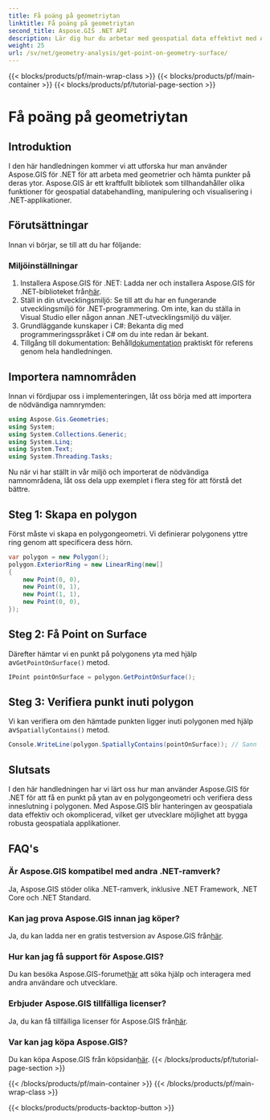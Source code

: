 ```yaml
---
title: Få poäng på geometriytan
linktitle: Få poäng på geometriytan
second_title: Aspose.GIS .NET API
description: Lär dig hur du arbetar med geospatial data effektivt med Aspose.GIS för .NET. Steg-för-steg-guide och vanliga frågor ingår.
weight: 25
url: /sv/net/geometry-analysis/get-point-on-geometry-surface/
---
```


{{< blocks/products/pf/main-wrap-class >}}
{{< blocks/products/pf/main-container >}}
{{< blocks/products/pf/tutorial-page-section >}}

# Få poäng på geometriytan

## Introduktion
I den här handledningen kommer vi att utforska hur man använder Aspose.GIS för .NET för att arbeta med geometrier och hämta punkter på deras ytor. Aspose.GIS är ett kraftfullt bibliotek som tillhandahåller olika funktioner för geospatial databehandling, manipulering och visualisering i .NET-applikationer.
## Förutsättningar
Innan vi börjar, se till att du har följande:
### Miljöinställningar
1. Installera Aspose.GIS för .NET: Ladda ner och installera Aspose.GIS för .NET-biblioteket från[här](https://releases.aspose.com/gis/net/).
2. Ställ in din utvecklingsmiljö: Se till att du har en fungerande utvecklingsmiljö för .NET-programmering. Om inte, kan du ställa in Visual Studio eller någon annan .NET-utvecklingsmiljö du väljer.
3. Grundläggande kunskaper i C#: Bekanta dig med programmeringsspråket i C# om du inte redan är bekant.
4.  Tillgång till dokumentation: Behåll[dokumentation](https://reference.aspose.com/gis/net/) praktiskt för referens genom hela handledningen.

## Importera namnområden
Innan vi fördjupar oss i implementeringen, låt oss börja med att importera de nödvändiga namnrymden:

```csharp
using Aspose.Gis.Geometries;
using System;
using System.Collections.Generic;
using System.Linq;
using System.Text;
using System.Threading.Tasks;
```

Nu när vi har ställt in vår miljö och importerat de nödvändiga namnområdena, låt oss dela upp exemplet i flera steg för att förstå det bättre.
## Steg 1: Skapa en polygon
Först måste vi skapa en polygongeometri. Vi definierar polygonens yttre ring genom att specificera dess hörn.
```csharp
var polygon = new Polygon();
polygon.ExteriorRing = new LinearRing(new[]
{
    new Point(0, 0),
    new Point(0, 1),
    new Point(1, 1),
    new Point(0, 0),
});
```
## Steg 2: Få Point on Surface
Därefter hämtar vi en punkt på polygonens yta med hjälp av`GetPointOnSurface()` metod.
```csharp
IPoint pointOnSurface = polygon.GetPointOnSurface();
```
## Steg 3: Verifiera punkt inuti polygon
 Vi kan verifiera om den hämtade punkten ligger inuti polygonen med hjälp av`SpatiallyContains()` metod.
```csharp
Console.WriteLine(polygon.SpatiallyContains(pointOnSurface)); // Sann
```

## Slutsats
I den här handledningen har vi lärt oss hur man använder Aspose.GIS för .NET för att få en punkt på ytan av en polygongeometri och verifiera dess inneslutning i polygonen. Med Aspose.GIS blir hanteringen av geospatiala data effektiv och okomplicerad, vilket ger utvecklare möjlighet att bygga robusta geospatiala applikationer.
## FAQ's
### Är Aspose.GIS kompatibel med andra .NET-ramverk?
Ja, Aspose.GIS stöder olika .NET-ramverk, inklusive .NET Framework, .NET Core och .NET Standard.
### Kan jag prova Aspose.GIS innan jag köper?
 Ja, du kan ladda ner en gratis testversion av Aspose.GIS från[här](https://releases.aspose.com/).
### Hur kan jag få support för Aspose.GIS?
 Du kan besöka Aspose.GIS-forumet[här](https://forum.aspose.com/c/gis/33) att söka hjälp och interagera med andra användare och utvecklare.
### Erbjuder Aspose.GIS tillfälliga licenser?
 Ja, du kan få tillfälliga licenser för Aspose.GIS från[här](https://purchase.aspose.com/temporary-license/).
### Var kan jag köpa Aspose.GIS?
 Du kan köpa Aspose.GIS från köpsidan[här](https://purchase.aspose.com/buy).
{{< /blocks/products/pf/tutorial-page-section >}}

{{< /blocks/products/pf/main-container >}}
{{< /blocks/products/pf/main-wrap-class >}}

{{< blocks/products/products-backtop-button >}}
